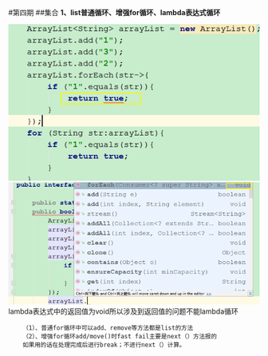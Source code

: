 #第四期
##集合
**1、list普通循环、增强for循环、lambda表达式循环**  
   
 ![for](/image/lambdaxh2.png)
 ![for2](/image/lambdaxh.png)
 lambda表达式中的返回值为void所以涉及到返回值的问题不能lambda循环
        
        （1）、普通for循环中可以add、remove等方法都是list的方法
        （2）、增强for循环add/move()时fast fail主要是next（）方法报的
        如果用的话在处理完成后进行break；不进行next（）计算。
        

